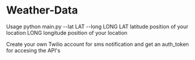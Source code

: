 # Weather-Data
Usage python main.py --lat LAT --long LONG 
LAT latitude position of your location
LONG longitude position of your location

Create your own Twilio account for sms notification and get an auth_token for accesing the API's 
